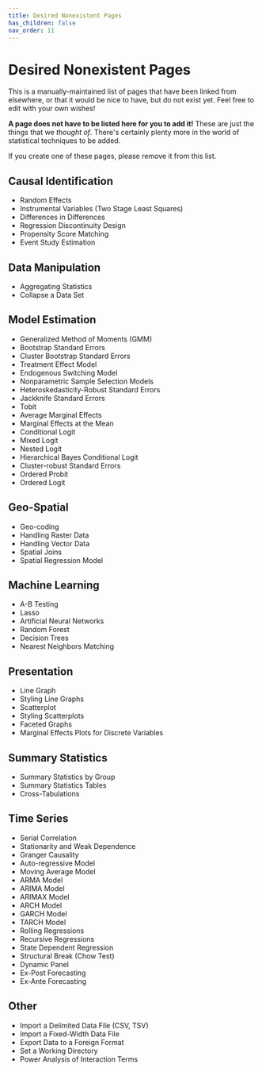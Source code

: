 ```yaml
---
title: Desired Nonexistent Pages
has_children: false
nav_order: 11
---
```


# Desired Nonexistent Pages

This is a manually-maintained list of pages that have been linked from elsewhere, or that it would be nice to have, but do not exist yet. Feel free to edit with your own wishes!

**A page does not have to be listed here for you to add it!** These are just the things that we *thought of*. There's certainly plenty more in the world of statistical techniques to be added.

If you create one of these pages, please remove it from this list.

## Causal Identification

* Random Effects
* Instrumental Variables (Two Stage Least Squares)
* Differences in Differences
* Regression Discontinuity Design
* Propensity Score Matching
* Event Study Estimation

## Data Manipulation

* Aggregating Statistics
* Collapse a Data Set

## Model Estimation

* Generalized Method of Moments (GMM)
* Bootstrap Standard Errors
* Cluster Bootstrap Standard Errors
* Treatment Effect Model
* Endogenous Switching Model
* Nonparametric Sample Selection Models
* Heteroskedasticity-Robust Standard Errors
* Jackknife Standard Errors
* Tobit
* Average Marginal Effects
* Marginal Effects at the Mean
* Conditional Logit
* Mixed Logit
* Nested Logit
* Hierarchical Bayes Conditional Logit
* Cluster-robust Standard Errors
* Ordered Probit
* Ordered Logit

## Geo-Spatial

* Geo-coding
* Handling Raster Data
* Handling Vector Data
* Spatial Joins
* Spatial Regression Model


## Machine Learning 

* A-B Testing
* Lasso
* Artificial Neural Networks
* Random Forest
* Decision Trees
* Nearest Neighbors Matching

## Presentation

* Line Graph
* Styling Line Graphs
* Scatterplot
* Styling Scatterplots
* Faceted Graphs
* Marginal Effects Plots for Discrete Variables

## Summary Statistics

* Summary Statistics by Group
* Summary Statistics Tables
* Cross-Tabulations

## Time Series

* Serial Correlation
* Stationarity and Weak Dependence
* Granger Causality
* Auto-regressive Model
* Moving Average Model
* ARMA Model 
* ARIMA Model 
* ARIMAX Model
* ARCH Model
* GARCH Model
* TARCH Model
* Rolling Regressions
* Recursive Regressions
* State Dependent Regression
* Structural Break (Chow Test)
* Dynamic Panel
* Ex-Post Forecasting
* Ex-Ante Forecasting

## Other

* Import a Delimited Data File (CSV, TSV)
* Import a Fixed-Width Data File
* Export Data to a Foreign Format
* Set a Working Directory
* Power Analysis of Interaction Terms
